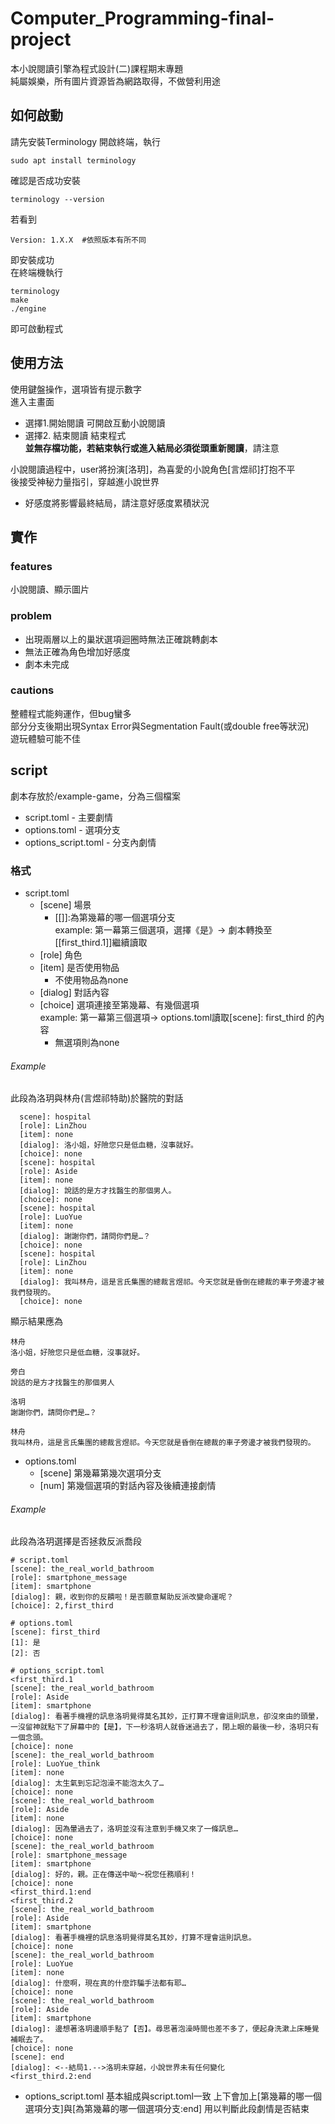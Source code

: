 # Computer_Programming-final-project
本小說閱讀引擎為程式設計(二)課程期末專題  
純屬娛樂，所有圖片資源皆為網路取得，不做營利用途  
## 如何啟動
請先安裝Terminology
開啟終端，執行
```
sudo apt install terminology
```
確認是否成功安裝
```
terminology --version
```
若看到
```
Version: 1.X.X  #依照版本有所不同
```
即安裝成功  
在終端機執行
```
terminology
make
./engine
```
即可啟動程式
## 使用方法
使用鍵盤操作，選項皆有提示數字  
進入主畫面  
* 選擇1.開始閱讀
  可開啟互動小說閱讀  
* 選擇2. 結束閱讀
  結束程式  
**並無存檔功能，若結束執行或進入結局必須從頭重新閱讀**，請注意  
  
小說閱讀過程中，user將扮演[洛玥]，為喜愛的小說角色[言煜祁]打抱不平  
後接受神秘力量指引，穿越進小說世界
* 好感度將影響最終結局，請注意好感度累積狀況
## 實作
### features
小說閱讀、顯示圖片
### problem
* 出現兩層以上的巢狀選項迴圈時無法正確跳轉劇本
* 無法正確為角色增加好感度
* 劇本未完成
### cautions
整體程式能夠運作，但bug蠻多  
部分分支後期出現Syntax Error與Segmentation Fault(或double free等狀況)  
遊玩體驗可能不佳
## script
劇本存放於/example-game，分為三個檔案
* script.toml - 主要劇情
* options.toml - 選項分支
* options_script.toml - 分支內劇情
### 格式
* script.toml
  * [scene] 場景
    * [[]]:為第幾幕的哪一個選項分支  
      example: 第一幕第三個選項，選擇《是》→ 劇本轉換至[[first_third.1]]繼續讀取
  * [role] 角色
  * [item] 是否使用物品
    * 不使用物品為none
  * [dialog] 對話內容
  * [choice] 選項連接至第幾幕、有幾個選項  
    example: 第一幕第三個選項→ options.toml讀取[scene]: first_third 的內容
    * 無選項則為none
###### Example
此段為洛玥與林舟(言煜祁特助)於醫院的對話
```
  scene]: hospital
  [role]: LinZhou
  [item]: none
  [dialog]: 洛小姐，好險您只是低血糖，沒事就好。
  [choice]: none
  [scene]: hospital
  [role]: Aside
  [item]: none
  [dialog]: 說話的是方才找醫生的那個男人。
  [choice]: none
  [scene]: hospital
  [role]: LuoYue
  [item]: none
  [dialog]: 謝謝你們，請問你們是…？
  [choice]: none
  [scene]: hospital
  [role]: LinZhou
  [item]: none
  [dialog]: 我叫林舟，這是言氏集團的總裁言煜祁。今天您就是昏倒在總裁的車子旁邊才被我們發現的。
  [choice]: none
```
顯示結果應為
```
林舟
洛小姐，好險您只是低血糖，沒事就好。

旁白
說話的是方才找醫生的那個男人

洛玥
謝謝你們，請問你們是…？

林舟
我叫林舟，這是言氏集團的總裁言煜祁。今天您就是昏倒在總裁的車子旁邊才被我們發現的。
```
* options.toml
  * [scene] 第幾幕第幾次選項分支
  * [num] 第幾個選項的對話內容及後續連接劇情
###### Example
此段為洛玥選擇是否拯救反派喬段
```
# script.toml
[scene]: the_real_world_bathroom
[role]: smartphone_message
[item]: smartphone
[dialog]: 親，收到你的反饋啦！是否願意幫助反派改變命運呢？
[choice]: 2,first_third

# options.toml
[scene]: first_third
[1]: 是
[2]: 否

# options_script.toml
<first_third.1
[scene]: the_real_world_bathroom
[role]: Aside
[item]: smartphone
[dialog]: 看著手機裡的訊息洛玥覺得莫名其妙，正打算不理會這則訊息，卻沒來由的頭暈，一沒留神就點下了屏幕中的【是】，下一秒洛玥人就昏迷過去了，閉上眼的最後一秒，洛玥只有一個念頭。
[choice]: none
[scene]: the_real_world_bathroom
[role]: LuoYue_think
[item]: none
[dialog]: 太生氣到忘記泡澡不能泡太久了…
[choice]: none
[scene]: the_real_world_bathroom
[role]: Aside
[item]: none
[dialog]: 因為暈過去了，洛玥並沒有注意到手機又來了一條訊息…
[choice]: none
[scene]: the_real_world_bathroom
[role]: smartphone_message
[item]: smartphone
[dialog]: 好的，親。正在傳送中呦～祝您任務順利！
[choice]: none
<first_third.1:end
<first_third.2
[scene]: the_real_world_bathroom
[role]: Aside
[item]: smartphone
[dialog]: 看著手機裡的訊息洛玥覺得莫名其妙，打算不理會這則訊息。
[choice]: none
[scene]: the_real_world_bathroom
[role]: LuoYue
[item]: none
[dialog]: 什麼啊，現在真的什麼詐騙手法都有耶…
[choice]: none
[scene]: the_real_world_bathroom
[role]: Aside
[item]: smartphone
[dialog]: 邊想著洛玥邊順手點了【否】。尋思著泡澡時間也差不多了，便起身洗漱上床睡覺補眠去了。
[choice]: none
[scene]: end
[dialog]: <--結局1.-->洛玥未穿越，小說世界未有任何變化 
<first_third.2:end
```
* options_script.toml
  基本組成與script.toml一致
  上下會加上[第幾幕的哪一個選項分支]與[為第幾幕的哪一個選項分支:end]
  用以判斷此段劇情是否結束
